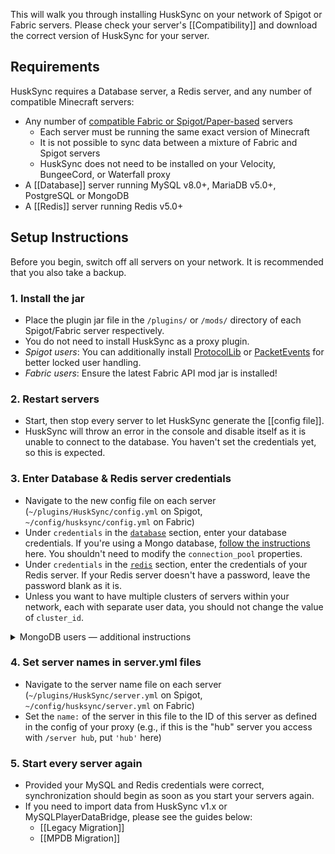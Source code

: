 This will walk you through installing HuskSync on your network of Spigot or Fabric servers. Please check your server's [[Compatibility]] and download the correct version of HuskSync for your server.

## Requirements
HuskSync requires a Database server, a Redis server, and any number of compatible Minecraft servers:

* Any number of [compatible Fabric or Spigot/Paper-based](Compatibility) servers
  * Each server must be running the same exact version of Minecraft
  * It is not possible to sync data between a mixture of Fabric and Spigot servers
  * HuskSync does not need to be installed on your Velocity, BungeeCord, or Waterfall proxy
* A [[Database]] server running MySQL v8.0+, MariaDB v5.0+, PostgreSQL or MongoDB
* A [[Redis]] server running Redis v5.0+

## Setup Instructions
Before you begin, switch off all servers on your network. It is recommended that you also take a backup.

### 1. Install the jar
- Place the plugin jar file in the `/plugins/` or `/mods/` directory of each Spigot/Fabric server respectively.
- You do not need to install HuskSync as a proxy plugin.
- _Spigot users_: You can additionally install [ProtocolLib](https://www.spigotmc.org/resources/protocollib.1997/) or [PacketEvents](https://www.spigotmc.org/resources/packetevents-api.80279/) for better locked user handling.
- _Fabric users_: Ensure the latest Fabric API mod jar is installed! 

### 2. Restart servers
- Start, then stop every server to let HuskSync generate the [[config file]].
- HuskSync will throw an error in the console and disable itself as it is unable to connect to the database. You haven't set the credentials yet, so this is expected.

### 3. Enter Database & Redis server credentials
- Navigate to the new config file on each server (`~/plugins/HuskSync/config.yml` on Spigot, `~/config/husksync/config.yml` on Fabric)
- Under `credentials` in the [`database`](Database) section, enter your database credentials. If you're using a Mongo database, [follow the instructions](database#mongodb-setup) here. You shouldn't need to modify the `connection_pool` properties.
- Under `credentials` in the [`redis`](Redis) section, enter the credentials of your Redis server. If your Redis server doesn't have a password, leave the password blank as it is.
- Unless you want to have multiple clusters of servers within your network, each with separate user data, you should not change the value of `cluster_id`.

<details>
<summary>MongoDB users &mdash; additional instructions</summary>

- Navigate to the HuskSync config file on each server (`~/plugins/HuskSync/config.yml`)
- Set `type` in the `database` section to `MONGO`
- Under `credentials` in the `database` section, enter the credentials of your MongoDB Database. You shouldn't touch the `connection_pool` properties.
- Under `parameters` in the `mongo_settings` section, ensure the specified `&authSource=` matches the database you are using (default is `HuskSync`).

#### Additional setup for MongoDB Atlas

- Set `using_atlas` in the `mongo_settings` section to `true`. 
- Remove `&authSource=HuskSync` from `parameters` in the `mongo_settings`. 

(The `port` setting in `credentials` is disregarded when using Atlas.)
</details>



### 4. Set server names in server.yml files
- Navigate to the server name file on each server (`~/plugins/HuskSync/server.yml` on Spigot, `~/config/husksync/server.yml` on Fabric)
- Set the `name:` of the server in this file to the ID of this server as defined in the config of your proxy (e.g., if this is the "hub" server you access with `/server hub`, put `'hub'` here)

### 5. Start every server again
- Provided your MySQL and Redis credentials were correct, synchronization should begin as soon as you start your servers again.
- If you need to import data from HuskSync v1.x or MySQLPlayerDataBridge, please see the guides below:
  - [[Legacy Migration]]
  - [[MPDB Migration]]